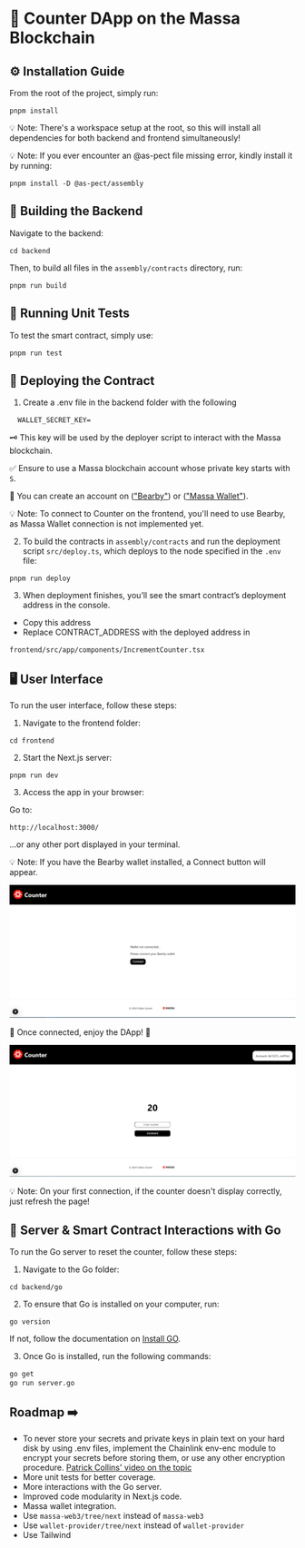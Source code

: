 # 🎉 Counter DApp on the Massa Blockchain 

## ⚙️ Installation Guide

From the root of the project, simply run:

```shell
pnpm install
```
💡 Note: There's a workspace setup at the root, so this will install all dependencies for both backend and frontend simultaneously!

💡 Note: If you ever encounter an @as-pect file missing error, kindly install it by running:

```shell
pnpm install -D @as-pect/assembly
```
## 🔨 Building the Backend

Navigate to the backend:

```shell
cd backend
```

Then, to build all files in the `assembly/contracts` directory, run: 

```shell
pnpm run build
```

## 🧪 Running Unit Tests

To test the smart contract, simply use:

```shell
pnpm run test
```

## 🚀 Deploying the Contract

1. Create a .env file in the backend folder with the following

```shell
  WALLET_SECRET_KEY=
```
🗝️ This key will be used by the deployer script to interact with the Massa blockchain.

✅ Ensure to use a Massa blockchain account whose private key starts with `S`.

👛 You can create an account on (["Bearby"](https://bearby.io/)) or (["Massa Wallet"](https://station.massa.net/)).

💡 Note: To connect to Counter on the frontend, you'll need to use Bearby, as Massa Wallet connection is not implemented yet.

2. To build the contracts in `assembly/contracts` and run the deployment script `src/deploy.ts`, which deploys to the node specified in the `.env` file:

```shell
pnpm run deploy
```
3. When deployment finishes, you’ll see the smart contract’s deployment address in the console. 

- Copy this address 
- Replace CONTRACT_ADDRESS with the deployed address in 

```shell
frontend/src/app/components/IncrementCounter.tsx
```

## 🖥️ User Interface 

To run the user interface, follow these steps:

1. Navigate to the frontend folder:

```shell
cd frontend
```
2. Start the Next.js server:

```shell
pnpm run dev
```

3. Access the app in your browser:

Go to: 

```shell
http://localhost:3000/
```
...or any other port displayed in your terminal.

💡 Note: If you have the Bearby wallet installed, a Connect button will appear.



![Connect](counter01.PNG)

🔗 Once connected, enjoy the DApp! 🎉

![Increment](counter02.PNG)

💡 Note: On your first connection, if the counter doesn't display correctly, just refresh the page! 

## 🤖 Server & Smart Contract Interactions with Go

To run the Go server to reset the counter, follow these steps:

1. Navigate to the Go folder:

```shell
cd backend/go
```
2. To ensure that Go is installed on your computer, run:

```shell
go version
```

If not, follow the documentation on [Install GO](https://go.dev/doc/install).

3. Once Go is installed, run the following commands:

```shell
go get
go run server.go
```


## Roadmap  ➡️
- To never store your secrets and private keys in plain text on your hard disk by using .env files, implement the Chainlink env-enc module to encrypt your secrets before storing them, or use any other encryption procedure.
[Patrick Collins' video on the topic](https://www.youtube.com/watch?v=CIbhqRJ4B8I)
- More unit tests for better coverage.
- More interactions with the Go server.
- Improved code modularity in Next.js code. 
- Massa wallet integration. 
- Use `massa-web3/tree/next` instead of `massa-web3`
- Use `wallet-provider/tree/next` instead of `wallet-provider`
- Use Tailwind

